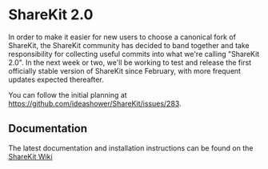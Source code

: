 ShareKit 2.0
============

In order to make it easier for new users to choose a canonical fork of ShareKit, the ShareKit community has decided to band together and take responsibility for collecting useful commits into what we're calling "ShareKit 2.0". In the next week or two, we'll be working to test and release the first officially stable version of ShareKit since February, with more frequent updates expected thereafter.

You can follow the initial planning at https://github.com/ideashower/ShareKit/issues/283.

Documentation
-------------

The latest documentation and installation instructions can be found on the [ShareKit Wiki](https://github.com/ShareKit/ShareKit/wiki)